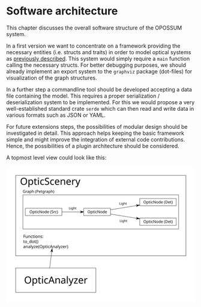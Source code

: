 # Software architecture

This chapter discusses the overall software structure of the OPOSSUM system.

In a first version we want to concentrate on a framework providing the necessary entities (i.e. structs and traits) in order to model optical systems as [previously described](./optical_model.md). This system would simply require a `main` function calling the necessary structs. For better debugging purposes, we should already implement an export system to the `graphviz` package (dot-files) for visualization of the graph structures.

In a further step a commandline tool should be developed accepting a data file containing the model. This requires a proper serialization / deserialization system to be implemented. For this we would propose a very well-established standard crate `serde` which can then read and write data in various formats such as JSON or YAML.

For future extensions steps, the possibilities of modular design should be investigated in detail. This approach helps keeping the basic framework simple and might improve the integration of external code contributions. Hence, the possibilities of a plugin architecture should be considered.

A topmost level view could look like this:

![Toplevel architecture](./images/overall_architecture.svg)